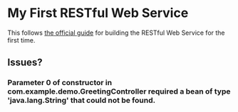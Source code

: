 # My First RESTful Web Service
This follows [the official guide](https://spring.io/guides/gs/rest-service/) for building the RESTful Web Service for the first time.

## Issues?
### Parameter 0 of constructor in com.example.demo.GreetingController required a bean of type 'java.lang.String' that could not be found.
